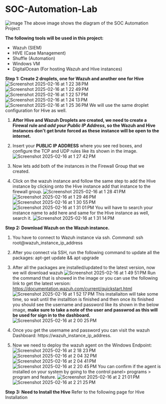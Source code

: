 # SOC-Automation-Lab

![image](https://github.com/user-attachments/assets/1d306b93-e6ad-4d4e-b1f5-ef773e92efcf)
The above image shows the diagram of the SOC Automation Project

**The following tools will be used in this project:**
- Wazuh (SIEM)
- HIVE (Case Management)
- Shuffle (Automation)
- Windows VM
- DigitalOcean (For hosting Wazuh and Hive instances)

**Step 1: Create 2 droplets, one for Wazuh and another one for Hive**
  ![Screenshot 2025-02-16 at 1 22 38 PM](https://github.com/user-attachments/assets/846fa8be-7f72-4064-b9c3-49bbe94951fd)
  ![Screenshot 2025-02-16 at 1 22 49 PM](https://github.com/user-attachments/assets/1869e5a8-8cc0-481f-a61f-ba05c8914fdb)
  ![Screenshot 2025-02-16 at 1 22 57 PM](https://github.com/user-attachments/assets/98182ab2-3a09-440a-aee3-01f7fc367117)
  ![Screenshot 2025-02-16 at 1 24 13 PM](https://github.com/user-attachments/assets/43a6249d-2112-4b26-bebe-91a56e6620ff)
  ![Screenshot 2025-02-16 at 1 25 36 PM](https://github.com/user-attachments/assets/aa3848a3-7b90-4ec3-955b-035acec09f76)
  We will use the same droplet configuration for Hive as well.
  
1. **After Hive and Wazuh Droplets are created, we need to create a Firewal rule and _add your Public IP Address_, so the Wazuh and Hive instances don't get brute forced as these instance will be open to the internet.**
2. Insert your **PUBLIC IP ADDRESS** where you see red boxes, and configure the TCP and UDP rules like its shown in the image.
  ![Screenshot 2025-02-16 at 1 27 42 PM](https://github.com/user-attachments/assets/513b39b0-fa2b-474c-8976-cb58a6a6841d)

3. Now lets add both of the instances in the Firewall Group that we created.
4. Click on the wazuh instance and follow the same step to add the Hive instance by clicking onto the Hive instance add that instance to the firewall group.
![Screenshot 2025-02-16 at 1 28 41 PM](https://github.com/user-attachments/assets/a6bfe2c9-26a3-44f6-8749-a347c5d4ebfd)
![Screenshot 2025-02-16 at 1 29 46 PM](https://github.com/user-attachments/assets/9f080487-c4c5-4f1b-a188-39470cb74431)
![Screenshot 2025-02-16 at 1 30 55 PM](https://github.com/user-attachments/assets/863ce59a-82ee-4ac8-a927-94067ca40915)
![Screenshot 2025-02-16 at 1 31 01 PM](https://github.com/user-attachments/assets/2a8d5fc4-1ba9-4585-8885-f4d73c04bc1e)
You will have to search your instance name to add here and same for the Hive instance as well, search it.
![Screenshot 2025-02-16 at 1 31 14 PM](https://github.com/user-attachments/assets/f9a6d1ce-6f4c-4a8e-817e-3ca102547c87)


**Step 2: Download Wazuh on the Wazuh instance.**
1. You have to connect to Wazuh instance via ssh.
   _Command_: ssh root@wazuh_instance_ip_address

2. After you connect via SSH, run the following command to update all the packages:
   apt-get update && apt upgrade

3. After all the packages are installed/updated to the latest version, now we will download wazuh
   ![Screenshot 2025-02-16 at 1 49 51 PM](https://github.com/user-attachments/assets/614b9913-f27f-4d9d-bbb2-c8c2ef028df9)
    Run the command that is showed in the image or you can use the following link to get the latest version: https://documentation.wazuh.com/current/quickstart.html
   ![Screenshot 2025-02-16 at 1 52 17 PM](https://github.com/user-attachments/assets/331208aa-e73d-40de-a4a3-fbd8bcd67065)
   This installaiton will take some time, so wait until the installtion is finished and then once its finished you should see the username and password like its shown in the below image, **make sure to take a note of the user and passwrod as this will be used for sign in to the dashboard.**
   ![Screenshot 2025-02-16 at 2 00 25 PM](https://github.com/user-attachments/assets/8c334de7-6e4f-4057-b691-0fe5a8b9482a)

4. Once you get the username and password you can visit the wazuh Dashboard: https://wazuh_instance_ip_address.
   
5. Now we need to deploy the wazuh agent on the Windows Endpoint:
 ![Screenshot 2025-02-16 at 2 18 23 PM](https://github.com/user-attachments/assets/b0880f0f-a65c-4e51-8820-9ae17a617c3a)
![Screenshot 2025-02-16 at 2 04 32 PM](https://github.com/user-attachments/assets/8642e1b9-3d3e-4ce1-a5d6-7fc38b2dee4b)
![Screenshot 2025-02-16 at 2 04 41 PM](https://github.com/user-attachments/assets/39739f97-97b8-4bed-9e08-0171b4e5f115)
![Screenshot 2025-02-16 at 2 20 45 PM](https://github.com/user-attachments/assets/c5c7dd79-5103-4903-a244-d61ab1594a0c)
You can confirm if the agent is installed on your system by going to the control panel> programs > program and feature.
![Screenshot 2025-02-16 at 2 21 01 PM](https://github.com/user-attachments/assets/7e914579-3040-4caf-96bc-54bc1f20b21f)
![Screenshot 2025-02-16 at 2 21 25 PM](https://github.com/user-attachments/assets/50a73334-c2fb-4fba-bc12-37f251258348)

**Step 3: Need to Install the Hive**
Refer to the following page for Hive Installation
